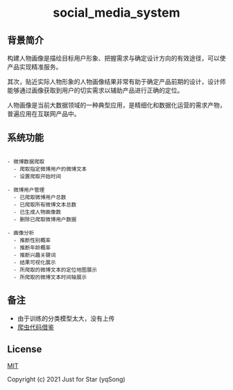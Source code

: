 <h1 align="center">
social_media_system
</h1>

## 背景简介
构建人物画像是描绘目标用户形象、把握需求与确定设计方向的有效途径，可以使产品实现精准服务。

其次，贴近实际人物形象的人物画像结果非常有助于确定产品前期的设计，设计师能够通过画像获取到用户的切实需求以辅助产品进行正确的定位。

人物画像是当前大数据领域的一种典型应用，是精细化和数据化运营的需求产物，普遍应用在互联网产品中。



## 系统功能

```

- 微博数据爬取
  - 爬取指定微博用户的微博文本
  - 设置爬取开始时间

- 微博用户管理
  - 已爬取微博用户总数
  - 已爬取所有微博文本总数
  - 已生成人物画像数
  - 删除已爬取微博用户数据

- 画像分析
  - 推断性别概率
  - 推断年龄概率
  - 推断兴趣关键词
  - 结果可视化展示
  - 所爬取的微博文本的定位地图展示
  - 所爬取的微博文本时间轴展示

```

## 备注
- 由于训练的分类模型太大，没有上传
- [爬虫代码借鉴](https://github.com/dataabc/weibo-crawler)


## License
[MIT](https://github.com/SongYuQiu/Social-Network-Portrait-Analysis-System-BackCode/blob/master/LICENSE)

Copyright (c) 2021 Just for Star (yqSong)

